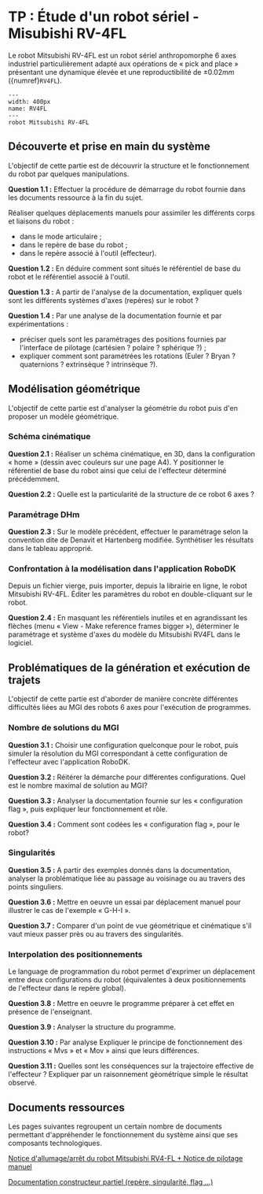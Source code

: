 # TP : Étude d'un robot sériel - Misubishi RV-4FL

Le robot Mitsubishi RV-4FL est un robot sériel anthropomorphe 6 axes industriel particulièrement adapté aux opérations de « pick and place » présentant une dynamique élevée et une reproductibilité de $\pm 0.02 mm$ ({numref}`RV4FL`).

```{figure} img/TP_Mitsubishi/RV4FL.jpg
---
width: 400px
name: RV4FL
--- 
robot Mitsubishi RV-4FL
```

## Découverte et prise en main du système

L'objectif de cette partie est de découvrir la structure et le fonctionnement du robot par quelques manipulations.

**Question 1.1 :**  Effectuer la procédure de démarrage du robot fournie dans les documents ressource à la fin du sujet.

Réaliser quelques déplacements manuels pour assimiler les différents corps et liaisons du robot :
- dans le mode articulaire ;
- dans le repère de base du robot ;
- dans le repère associé à l'outil (effecteur).
  
**Question 1.2 :** En déduire comment sont situés le référentiel de base du robot et le référentiel associé à l'outil.

**Question 1.3 :** A partir de l'analyse de la documentation, expliquer quels sont les différents systèmes d'axes (repères) sur le robot ?

**Question 1.4 :** Par une analyse de la documentation fournie et par expérimentations :
- préciser quels sont les paramétrages des positions fournies par l'interface de pilotage (cartésien ? polaire ? sphérique ?) ;
- expliquer comment sont paramétrées les rotations (Euler ? Bryan ? quaternions ? extrinsèque ? intrinsèque ?).


## Modélisation géométrique

L'objectif de cette partie est d'analyser la géométrie du robot puis d'en proposer un modèle géométrique.

### Schéma cinématique

**Question 2.1 :** Réaliser un schéma cinématique, en 3D, dans la configuration « home » (dessin avec couleurs sur une page A4). Y positionner le référentiel de base du robot ainsi que celui de l'effecteur déterminé précédemment.

**Question 2.2 :** Quelle est la particularité de la structure de ce robot 6 axes ?


### Paramétrage DHm

**Question 2.3 :** Sur le modèle précédent, effectuer le paramétrage selon la convention dite de Denavit et Hartenberg modifiée. Synthétiser les résultats dans le tableau approprié.


### Confrontation à la modélisation dans l'application RoboDK

Depuis un fichier vierge, puis importer, depuis la librairie en ligne, le robot Mitsubishi RV-4FL. Éditer les paramètres du robot en double-cliquant sur le robot.

**Question 2.4 :** En masquant les référentiels inutiles et en agrandissant les flèches (menu « View - Make reference frames bigger »), déterminer le paramétrage et système d'axes du modèle du Mitsubishi RV4FL dans le logiciel.


## Problématiques de la génération et exécution de trajets

L'objectif de cette partie est d'aborder de manière concrète différentes difficultés liées au MGI des robots 6 axes pour l'exécution de programmes.


### Nombre de solutions du MGI

**Question 3.1 :** Choisir une configuration quelconque pour le robot, puis simuler la résolution du MGI correspondant à cette configuration de l'effecteur avec l'application RoboDK.

**Question 3.2 :** Réitérer la démarche pour différentes configurations. Quel est le nombre maximal de solution au MGI?

**Question 3.3 :** Analyser la documentation fournie sur les « configuration flag », puis expliquer leur fonctionnement et rôle.

**Question 3.4 :** Comment sont codées les « configuration flag », pour le robot?


### Singularités

**Question 3.5 :** A partir des exemples donnés dans la documentation, analyser la problématique liée au passage au voisinage ou au travers des points singuliers.

**Question 3.6 :** Mettre en oeuvre un essai par déplacement manuel pour illustrer le cas de l'exemple « G-H-I ».

**Question 3.7 :** Comparer d'un point de vue géométrique et cinématique s'il vaut mieux passer près ou au travers des singularités.


### Interpolation des positionnements

Le language de programmation du robot permet d'exprimer un déplacement entre deux configurations du robot (équivalentes à deux positionnements de l'effecteur dans le repère global).

**Question 3.8 :** Mettre en oeuvre le programme préparer à cet effet en présence de l'enseignant.

**Question 3.9 :** Analyser la structure du programme.

**Question 3.10 :** Par analyse Expliquer le principe de fonctionnement des instructions « Mvs » et « Mov » ainsi que leurs différences.

**Question 3.11 :** Quelles sont les conséquences sur la trajectoire effective de l'effecteur ? Expliquer par un raisonnement géométrique simple le résultat observé.


## Documents ressources

Les pages suivantes regroupent un certain nombre de documents permettant d'appréhender le fonctionnement du système ainsi que ses composants technologiques.

[Notice d'allumage/arrêt du robot Mitsubishi RV4-­FL + Notice de pilotage manuel](img/TP_Mitsubishi/RV4FL0.pdf)

[Documentation constructeur partiel (repère, singularité, flag ...)](img/TP_Mitsubishi/RV4FL1.pdf)